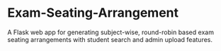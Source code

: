 # Exam-Seating-Arrangement
A Flask web app for generating subject-wise, round-robin based exam seating arrangements with student search and admin upload features.

